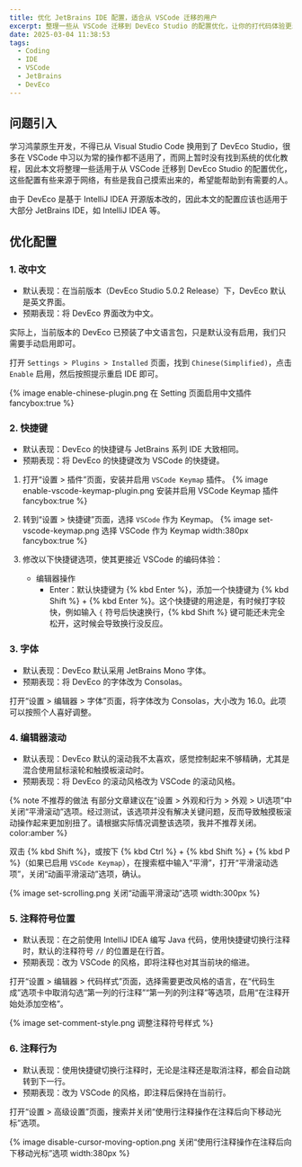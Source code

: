 ```yaml
---
title: 优化 JetBrains IDE 配置，适合从 VSCode 迁移的用户
excerpt: 整理一些从 VSCode 迁移到 DevEco Studio 的配置优化，让你的打代码体验更丝滑。这些配置一般也适用于其他 JetBrains IDE，如 IntelliJ IDEA 等。
date: 2025-03-04 11:38:53
tags:
  - Coding
  - IDE
  - VSCode
  - JetBrains
  - DevEco
---
```


## 问题引入

学习鸿蒙原生开发，不得已从 Visual Studio Code 换用到了 DevEco Studio，很多在 VSCode 中习以为常的操作都不适用了，而网上暂时没有找到系统的优化教程，因此本文将整理一些适用于从 VSCode 迁移到 DevEco Studio 的配置优化，这些配置有些来源于网络，有些是我自己摸索出来的，希望能帮助到有需要的人。

由于 DevEco 是基于 IntelliJ IDEA 开源版本改的，因此本文的配置应该也适用于大部分 JetBrains IDE，如 IntelliJ IDEA 等。

## 优化配置

### 1. 改中文

- 默认表现：在当前版本（DevEco Studio 5.0.2 Release）下，DevEco 默认是英文界面。
- 预期表现：将 DevEco 界面改为中文。

实际上，当前版本的 DevEco 已预装了中文语言包，只是默认没有启用，我们只需要手动启用即可。

打开 `Settings > Plugins > Installed` 页面，找到 `Chinese(Simplified)`，点击 `Enable` 启用，然后按照提示重启 IDE 即可。

<!-- ![在 Settings 页面启用中文插件的截图](enable-chinese-plugin.png) -->

{% image enable-chinese-plugin.png 在 Setting 页面启用中文插件 fancybox:true %}

### 2. 快捷键

- 默认表现：DevEco 的快捷键与 JetBrains 系列 IDE 大致相同。
- 预期表现：将 DevEco 的快捷键改为 VSCode 的快捷键。

1. 打开“设置 > 插件”页面，安装并启用 `VSCode Keymap` 插件。
   {% image enable-vscode-keymap-plugin.png 安装并启用 VSCode Keymap 插件 fancybox:true %}

2. 转到“设置 > 快捷键”页面，选择 `VSCode` 作为 Keymap。
   {% image set-vscode-keymap.png 选择 VSCode 作为 Keymap width:380px fancybox:true %}

3. 修改以下快捷键选项，使其更接近 VSCode 的编码体验：
   - 编辑器操作
     - Enter：默认快捷键为 {% kbd Enter %}，添加一个快捷键为 {% kbd Shift %} + {% kbd Enter %}。这个快捷键的用途是，有时候打字较快，例如输入 `{` 符号后快速换行，{% kbd Shift %} 键可能还未完全松开，这时候会导致换行没反应。

### 3. 字体

- 默认表现：DevEco 默认采用 JetBrains Mono 字体。
- 预期表现：将 DevEco 的字体改为 Consolas。

打开“设置 > 编辑器 > 字体”页面，将字体改为 Consolas，大小改为 16.0。此项可以按照个人喜好调整。

### 4. 编辑器滚动

- 默认表现：DevEco 默认的滚动我不太喜欢，感觉控制起来不够精确，尤其是混合使用鼠标滚轮和触摸板滚动时。
- 预期表现：将 DevEco 的滚动风格改为 VSCode 的滚动风格。

{% note 不推荐的做法 有部分文章建议在“设置 > 外观和行为 > 外观 > UI选项”中关闭“平滑滚动”选项。经过测试，该选项并没有解决关键问题，反而导致触摸板滚动操作起来更加别扭了。请根据实际情况调整该选项，我并不推荐关闭。 color:amber %}

双击 {% kbd Shift %}，或按下 {% kbd Ctrl %} + {% kbd Shift %} + {% kbd P %}（如果已启用 `VSCode Keymap`），在搜索框中输入“平滑”，打开“平滑滚动选项”，关闭“动画平滑滚动”选项，确认。

{% image set-scrolling.png 关闭“动画平滑滚动”选项 width:300px %}

### 5. 注释符号位置

- 默认表现：在之前使用 IntelliJ IDEA 编写 Java 代码，使用快捷键切换行注释时，默认的注释符号 `//` 的位置是在行首。
- 预期表现：改为 VSCode 的风格，即将注释也对其当前块的缩进。

打开“设置 > 编辑器 > 代码样式”页面，选择需要更改风格的语言，在“代码生成”选项卡中取消勾选“第一列的行注释”“第一列的列注释”等选项，启用“在注释开始处添加空格”。

{% image set-comment-style.png 调整注释符号样式 %}

### 6. 注释行为

- 默认表现：使用快捷键切换行注释时，无论是注释还是取消注释，都会自动跳转到下一行。
- 预期表现：改为 VSCode 的风格，即注释后保持在当前行。

打开“设置 > 高级设置”页面，搜索并关闭“使用行注释操作在注释后向下移动光标”选项。

{% image disable-cursor-moving-option.png 关闭“使用行注释操作在注释后向下移动光标”选项 width:380px %}
